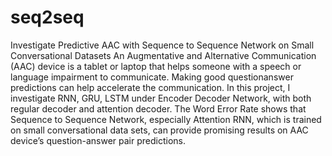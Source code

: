 # seq2seq
Investigate Predictive AAC with Sequence to Sequence Network on Small Conversational Datasets
An Augmentative and Alternative Communication (AAC) device is a tablet or laptop that helps someone with a speech or language impairment to communicate. 
Making good questionanswer predictions can help accelerate the communication.
In this project, I investigate RNN, GRU, LSTM under Encoder Decoder Network, with both regular decoder and attention decoder.
The Word Error Rate shows that Sequence to Sequence Network, especially Attention RNN, which is trained on small conversational
data sets, can provide promising results on AAC device’s question-answer pair predictions.
